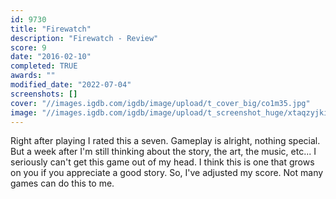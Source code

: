 ```yaml
---
id: 9730
title: "Firewatch"
description: "Firewatch - Review"
score: 9
date: "2016-02-10"
completed: TRUE
awards: ""
modified_date: "2022-07-04"
screenshots: []
cover: "//images.igdb.com/igdb/image/upload/t_cover_big/co1m35.jpg"
image: "//images.igdb.com/igdb/image/upload/t_screenshot_huge/xtaqzyjki3cht8pk78jp.jpg"
---
```

Right after playing I rated this a seven. Gameplay is alright, nothing special. But a week after I'm still thinking about the story, the art, the music, etc... I seriously can't get this game out of my head. I think this is one that grows on you if you appreciate a good story. So, I've adjusted my score. Not many games can do this to me.